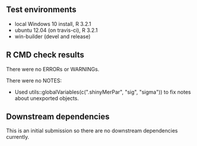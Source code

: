 ## Test environments
* local Windows 10 install, R 3.2.1
* ubuntu 12.04 (on travis-ci), R 3.2.1
* win-builder (devel and release)

## R CMD check results
There were no ERRORs or WARNINGs.

There were no NOTES:

* Used utils::globalVariables(c(".shinyMerPar", "sig", "sigma")) to fix notes
about unexported objects.

## Downstream dependencies
This is an initial submission so there are no downstream dependencies currently.
